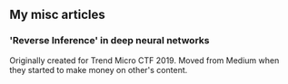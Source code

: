 ## My misc articles
### 'Reverse Inference' in deep neural networks
Originally created for Trend Micro CTF 2019.
Moved from Medium when they started to make money on other's content.
